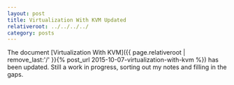 ```yaml
---
layout: post
title: Virtualization With KVM Updated
relativeroot: ../../../../
category: posts
---
```


The document [Virtualization With KVM]({{ page.relativeroot | remove_last:'/' }}{% post_url 2015-10-07-virtualization-with-kvm %}) has been updated.
Still a work in progress, sorting out my notes and filling in the gaps.
